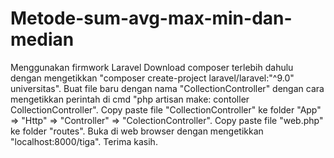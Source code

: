 # Metode-sum-avg-max-min-dan-median
Menggunakan firmwork Laravel
Download composer terlebih dahulu dengan mengetikkan "composer create-project laravel/laravel:"^9.0" universitas".
Buat file baru dengan nama "CollectionController" dengan cara mengetikkan perintah di cmd "php artisan make: contoller CollectionController".
Copy paste file "CollectionController" ke folder "App" => "Http" => "Controller" => "ColectionController".
Copy paste file "web.php" ke folder "routes".
Buka di web browser dengan mengetikkan "localhost:8000/tiga".
Terima kasih.
